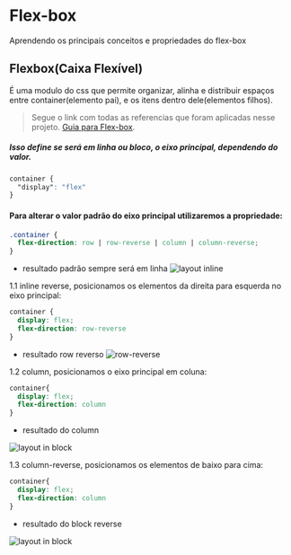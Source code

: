 # Flex-box
Aprendendo os principais conceitos e propriedades do flex-box 

## Flexbox(Caixa Flexível)
É uma modulo do css que permite organizar, alinha e distribuir espaços entre container(elemento pai), e os itens dentro dele(elementos filhos).
> Segue o link com todas as referencias que foram aplicadas nesse projeto. [Guia para Flex-box](https://css-tricks.com/snippets/css/a-guide-to-flexbox/).

##### Isso define se será em linha ou bloco, o eixo principal, dependendo do valor.
```css
container {
  "display": "flex"
}
```
#### Para alterar o valor padrão do eixo principal utilizaremos a propriedade: 
```css
.container {
  flex-direction: row | row-reverse | column | column-reverse;
}
```

- resultado padrão sempre será em linha
![layout inline](https://github.com/maykbrito/devlinks/assets/77105353/25999e59-4ced-4c3e-a64d-26868f4d878a)

1.1 inline reverse, posicionamos os elementos da direita para esquerda no eixo principal: 
```css
container {
  display: flex;
  flex-direction: row-reverse
}
``` 
- resultado row reverso
![row-reverse](https://github.com/lucas-lcs/flex-box/assets/121250838/f1976506-1723-4437-9918-15072cc292f1)

1.2  column, posicionamos o eixo principal em coluna: 
```css
container{
  display: flex;
  flex-direction: column
}
```
- resultado do column

![layout in block](https://github.com/lucas-lcs/flex-box/assets/121250838/9fcdd3a8-6a97-48d3-ab2c-568e3e87622b)

1.3 column-reverse, posicionamos os elementos de baixo para cima:
```css
container{
  display: flex;
  flex-direction: column
}
```
- resultado do block reverse 

![layout in block](https://github.com/lucas-lcs/flex-box/assets/121250838/84ea036c-77c3-4474-b4b5-431194a088f9)


